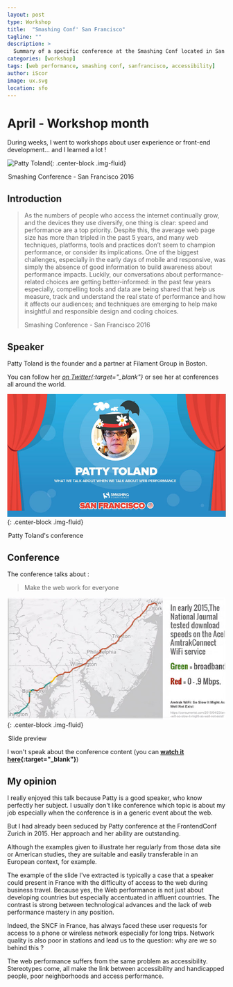 ```yaml
---
layout: post
type: Workshop
title:  "Smashing Conf' San Francisco"
tagline: ""
description: >
  Summary of a specific conference at the Smashing Conf located in San Francisco (April 2016)
categories: [workshop]
tags: [web performance, smashing conf, sanfrancisco, accessibility]
author: iScor
image: ux.svg
location: sfo
---
```


# April - Workshop month

During weeks, I went to workshops about user experience or front-end development... and I learned a lot !

![Patty Toland](http://smashingconf.com/sf-2016/content/01-home/sf16.png){: .center-block .img-fluid}
<legend class="mark text-xs-center">Smashing Conference - San Francisco 2016</legend>

## Introduction

<blockquote class="post-blockquote">
  <p>
  As the numbers of people who access the internet continually grow, and the devices they use diversify, one thing is clear: speed and performance are a top priority.
  Despite this, the average web page size has more than tripled in the past 5 years, and many web techniques, platforms, tools and practices don’t seem to champion performance, or consider its implications. One of the biggest challenges, especially in the early days of mobile and responsive, was simply the absence of good information to build awareness about performance impacts.
  Luckily, our conversations about performance-related choices are getting better-informed: in the past few years especially, compelling tools and data are being shared that help us measure, track and understand the real state of performance and how it affects our audiences; and techniques are emerging to help make insightful and responsible design and coding choices.
  </p>
  <span class="blockquote-author">Smashing Conference - San Francisco 2016</span>
</blockquote>

## Speaker

Patty Toland is the founder and a partner at Filament Group in Boston.

You can follow her *[on Twitter][pt-twitter]{:target="_blank"}* or see her at conferences all around the world.

![Patty Toland](/assets/images/patty-toland-smashing-conf.jpg){: .center-block .img-fluid}
<legend class="mark text-xs-center">Patty Toland's conference</legend>

## Conference

The conference talks about :

> Make the web work for everyone

![Web performance](/assets/images/train-performance.jpg){: .center-block .img-fluid}
<legend class="mark text-xs-center">Slide preview</legend>

I won't speak about the conference content (you can **[watch it here][conf]{:target="_blank"}**)

## My opinion

I really enjoyed this talk because Patty is a good speaker, who know perfectly her subject.
I usually don't like conference which topic is about my job especially when the conference is in a generic event about the web.

But I had already been seduced by Patty conference at the FrontendConf Zurich in 2015. Her approach and her ability are outstanding.

Although the examples given to illustrate her regularly from those data site or American studies, they are suitable and easily transferable in an European context, for example.

The example of the slide I've extracted is typically a case that a speaker could present in France with the difficulty of access to the web during business travel. Because yes, the Web performance is not just about developing countries but especially accentuated in affluent countries. The contrast is strong between technological advances and the lack of web performance mastery in any position.

Indeed, the SNCF in France, has always faced these user requests for access to a phone or wireless network especially for long trips. Network quality is also poor in stations and lead us to the question: why are we so behind this ?

The web performance suffers from the same problem as accessibility. Stereotypes come, all make the link between accessibility and handicapped people, poor neighborhoods and access performance.

[pt-twitter]:      https://twitter.com/pattytoland
[conf]:            https://vimeo.com/163510675
